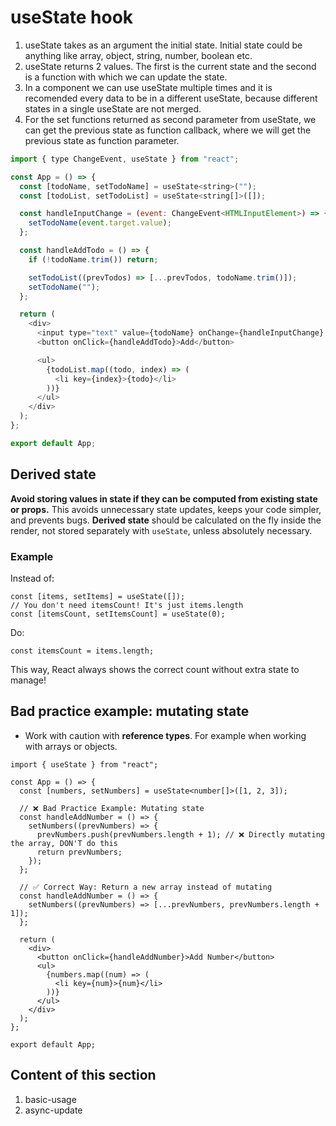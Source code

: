 # useState hook

1. useState takes as an argument the initial state. Initial state could be anything like array, object, string, number, boolean etc.
2. useState returns 2 values. The first is the current state and the second is a function with which we can update the state.
3. In a component we can use useState multiple times and it is recomended every data to be in a different useState, because different states in a single useState are not merged.
4. For the set functions returned as second parameter from useState, we can get the previous state as function callback, where we will get the previous state as function parameter.

```javascript
import { type ChangeEvent, useState } from "react";

const App = () => {
  const [todoName, setTodoName] = useState<string>("");
  const [todoList, setTodoList] = useState<string[]>([]);

  const handleInputChange = (event: ChangeEvent<HTMLInputElement>) => {
    setTodoName(event.target.value);
  };

  const handleAddTodo = () => {
    if (!todoName.trim()) return;

    setTodoList((prevTodos) => [...prevTodos, todoName.trim()]);
    setTodoName("");
  };

  return (
    <div>
      <input type="text" value={todoName} onChange={handleInputChange} />
      <button onClick={handleAddTodo}>Add</button>

      <ul>
        {todoList.map((todo, index) => (
          <li key={index}>{todo}</li>
        ))}
      </ul>
    </div>
  );
};

export default App;
```

## Derived state

**Avoid storing values in state if they can be computed from existing state or props.** This avoids unnecessary state updates, keeps your code simpler, and prevents bugs. **Derived state** should be calculated on the fly inside the render, not stored separately with `useState`, unless absolutely necessary.

### Example

Instead of:

```tsx
const [items, setItems] = useState([]);
// You don't need itemsCount! It's just items.length
const [itemsCount, setItemsCount] = useState(0);
```

Do:

```tsx
const itemsCount = items.length;
```

This way, React always shows the correct count without extra state to manage!

## Bad practice example: mutating state

- Work with caution with **reference types**. For example when working with arrays or objects.

```tsx
import { useState } from "react";

const App = () => {
  const [numbers, setNumbers] = useState<number[]>([1, 2, 3]);

  // ❌ Bad Practice Example: Mutating state
  const handleAddNumber = () => {
    setNumbers((prevNumbers) => {
      prevNumbers.push(prevNumbers.length + 1); // ❌ Directly mutating the array, DON'T do this
      return prevNumbers;
    });
  };

  // ✅ Correct Way: Return a new array instead of mutating
  const handleAddNumber = () => {
    setNumbers((prevNumbers) => [...prevNumbers, prevNumbers.length + 1]);
  };

  return (
    <div>
      <button onClick={handleAddNumber}>Add Number</button>
      <ul>
        {numbers.map((num) => (
          <li key={num}>{num}</li>
        ))}
      </ul>
    </div>
  );
};

export default App;
```

## Content of this section

1. basic-usage
2. async-update
